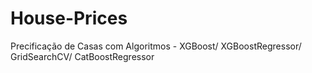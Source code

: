 # House-Prices
Precificação de Casas com Algoritmos - XGBoost/ XGBoostRegressor/ GridSearchCV/ CatBoostRegressor
